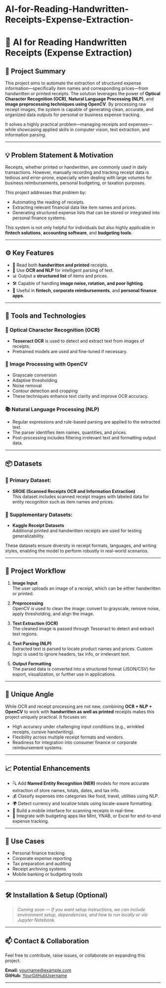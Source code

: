 # AI-for-Reading-Handwritten-Receipts-Expense-Extraction-
# 🧾 AI for Reading Handwritten Receipts (Expense Extraction)

## 📌 Project Summary

This project aims to automate the extraction of structured expense information—specifically item names and corresponding prices—from handwritten or printed receipts. The solution leverages the power of **Optical Character Recognition (OCR)**, **Natural Language Processing (NLP)**, and **image preprocessing techniques using OpenCV**. By processing raw receipt images, the system is capable of generating clean, accurate, and organized data outputs for personal or business expense tracking.

It solves a highly practical problem—managing receipts and expenses—while showcasing applied skills in computer vision, text extraction, and information parsing.

---

## 💡 Problem Statement & Motivation

Receipts, whether printed or handwritten, are commonly used in daily transactions. However, manually recording and tracking receipt data is tedious and error-prone, especially when dealing with large volumes for business reimbursements, personal budgeting, or taxation purposes.

This project addresses that problem by:

- Automating the reading of receipts.
- Extracting relevant financial data like item names and prices.
- Generating structured expense lists that can be stored or integrated into personal finance systems.

This system is not only helpful for individuals but also highly applicable in **fintech solutions**, **accounting software**, and **budgeting tools**.

---

## ⚙️ Key Features

- 🧾 Read both **handwritten and printed** receipts.
- 🧠 Use **OCR and NLP** for intelligent parsing of text.
- 📊 Output a **structured list** of items and prices.
- 🛠️ Capable of handling **image noise, rotation, and poor lighting**.
- 💼 Useful in **fintech**, **corporate reimbursements**, and **personal finance apps**.

---

## 🔧 Tools and Technologies

### 🧠 Optical Character Recognition (OCR)
- **Tesseract OCR** is used to detect and extract text from images of receipts.
- Pretrained models are used and fine-tuned if necessary.

### 🧰 Image Processing with OpenCV
- Grayscale conversion
- Adaptive thresholding
- Noise removal
- Contour detection and cropping
- These techniques enhance text clarity and improve OCR accuracy.

### 📚 Natural Language Processing (NLP)
- Regular expressions and rule-based parsing are applied to the extracted text.
- The parser identifies item names, quantities, and prices.
- Post-processing includes filtering irrelevant text and formatting output data.

---

## 📦 Datasets

### 📁 Primary Dataset:
- **SROIE (Scanned Receipts OCR and Information Extraction)**  
  This dataset includes scanned receipt images with labeled data for entity recognition such as item names and prices.

### 📁 Supplementary Datasets:
- **Kaggle Receipt Datasets**  
  Additional printed and handwritten receipts are used for testing generalizability.

These datasets ensure diversity in receipt formats, languages, and writing styles, enabling the model to perform robustly in real-world scenarios.

---

## 🚀 Project Workflow

1. **Image Input**  
   The user uploads an image of a receipt, which can be either handwritten or printed.

2. **Preprocessing**  
   OpenCV is used to clean the image: convert to grayscale, remove noise, apply thresholding, and align the image.

3. **Text Extraction (OCR)**  
   The cleaned image is passed through Tesseract to detect and extract text regions.

4. **Text Parsing (NLP)**  
   Extracted text is parsed to locate product names and prices. Custom logic is used to ignore headers, tax info, or irrelevant text.

5. **Output Formatting**  
   The parsed data is converted into a structured format (JSON/CSV) for export, visualization, or further use in applications.

---

## 🧠 Unique Angle

While OCR and receipt processing are not new, combining **OCR + NLP + OpenCV** to work with **handwritten as well as printed** receipts makes this project uniquely practical. It focuses on:

- High accuracy under challenging input conditions (e.g., wrinkled receipts, cursive handwriting).
- Flexibility across multiple receipt formats and vendors.
- Readiness for integration into consumer finance or corporate reimbursement systems.

---

## 📈 Potential Enhancements

- 🔍 Add **Named Entity Recognition (NER)** models for more accurate extraction of store names, totals, dates, and tax info.
- 💰 Classify expenses into categories like food, travel, utilities using NLP.
- 🌍 Detect currency and localize totals using locale-aware formatting.
- 📱 Build a mobile interface for scanning receipts in real-time.
- 🔁 Integrate with budgeting apps like Mint, YNAB, or Excel for end-to-end expense tracking.

---

## 💼 Use Cases

- Personal finance tracking
- Corporate expense reporting
- Tax preparation and auditing
- Receipt archiving systems
- Mobile banking or budgeting tools

---

## 🛠️ Installation & Setup (Optional)

> _Coming soon — If you want setup instructions, we can include environment setup, dependencies, and how to run locally or via Jupyter Notebook._

---

## 📫 Contact & Collaboration

Feel free to contribute, raise issues, or collaborate on expanding this project.

**Email:** yourname@example.com  
**GitHub:** [YourGitHubUsername](https://github.com/YourGitHubUsername)

---

